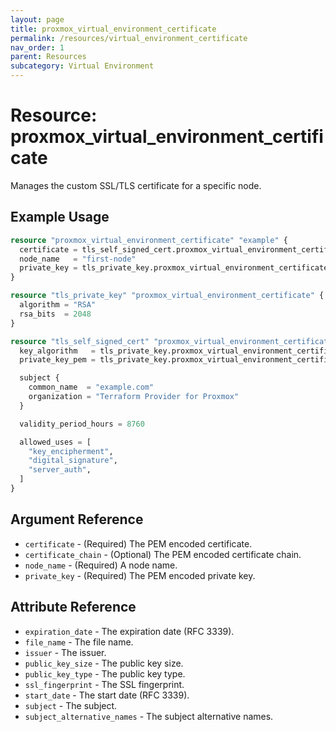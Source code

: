 ```yaml
---
layout: page
title: proxmox_virtual_environment_certificate
permalink: /resources/virtual_environment_certificate
nav_order: 1
parent: Resources
subcategory: Virtual Environment
---
```


# Resource: proxmox_virtual_environment_certificate

Manages the custom SSL/TLS certificate for a specific node.

## Example Usage

```terraform
resource "proxmox_virtual_environment_certificate" "example" {
  certificate = tls_self_signed_cert.proxmox_virtual_environment_certificate.cert_pem
  node_name   = "first-node"
  private_key = tls_private_key.proxmox_virtual_environment_certificate.private_key_pem
}

resource "tls_private_key" "proxmox_virtual_environment_certificate" {
  algorithm = "RSA"
  rsa_bits  = 2048
}

resource "tls_self_signed_cert" "proxmox_virtual_environment_certificate" {
  key_algorithm   = tls_private_key.proxmox_virtual_environment_certificate.algorithm
  private_key_pem = tls_private_key.proxmox_virtual_environment_certificate.private_key_pem

  subject {
    common_name  = "example.com"
    organization = "Terraform Provider for Proxmox"
  }

  validity_period_hours = 8760

  allowed_uses = [
    "key_encipherment",
    "digital_signature",
    "server_auth",
  ]
}
```

## Argument Reference

* `certificate` - (Required) The PEM encoded certificate.
* `certificate_chain` - (Optional) The PEM encoded certificate chain.
* `node_name` - (Required) A node name.
* `private_key` - (Required) The PEM encoded private key.

## Attribute Reference

* `expiration_date` - The expiration date (RFC 3339).
* `file_name` - The file name.
* `issuer` - The issuer.
* `public_key_size` - The public key size.
* `public_key_type` - The public key type.
* `ssl_fingerprint` - The SSL fingerprint.
* `start_date` - The start date (RFC 3339).
* `subject` - The subject.
* `subject_alternative_names` - The subject alternative names.
